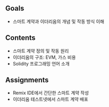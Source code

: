 ## Goals
- 스마트 계약과 이더리움의 개념 및 작동 방식 이해

## Contents
- 스마트 계약 정의 및 작동 원리
- 이더리움의 구조: EVM, 가스 비용
- Solidity 프로그래밍 언어 소개

## Assignments
- Remix IDE에서 간단한 스마트 계약 작성
- 이더리움 테스트넷에서 스마트 계약 배포
